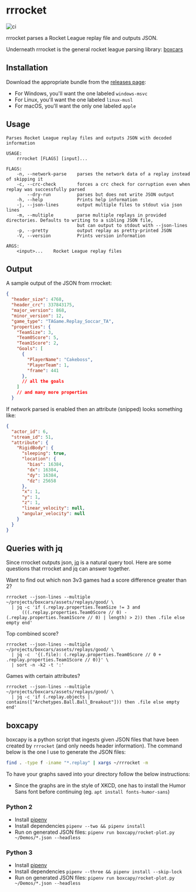 # rrrocket

![ci](https://github.com/nickbabcock/rrrocket/workflows/ci/badge.svg)

rrrocket parses a Rocket League replay file and outputs JSON.

Underneath rrrocket is the general rocket league parsing library: [boxcars](https://crates.io/crates/boxcars)

## Installation

Download the appropriate bundle from the [releases page](https://github.com/nickbabcock/rrrocket/releases/latest):

- For Windows, you'll want the one labeled `windows-msvc`
- For Linux, you'll want the one labeled `linux-musl`
- For macOS, you'll want the only one labeled `apple`

## Usage

```
Parses Rocket League replay files and outputs JSON with decoded information

USAGE:
    rrrocket [FLAGS] [input]...

FLAGS:
    -n, --network-parse    parses the network data of a replay instead of skipping it
    -c, --crc-check        forces a crc check for corruption even when replay was successfully parsed
        --dry-run          parses but does not write JSON output
    -h, --help             Prints help information
    -j, --json-lines       output multiple files to stdout via json lines
    -m, --multiple         parse multiple replays in provided directories. Defaults to writing to a sibling JSON file,
                           but can output to stdout with --json-lines
    -p, --pretty           output replay as pretty-printed JSON
    -V, --version          Prints version information

ARGS:
    <input>...    Rocket League replay files
```

## Output

A sample output of the JSON from rrrocket:

```json
{
  "header_size": 4768,
  "header_crc": 337843175,
  "major_version": 868,
  "minor_version": 12,
  "game_type": "TAGame.Replay_Soccar_TA",
  "properties": {
    "TeamSize": 3,
    "Team0Score": 5,
    "Team1Score": 2,
    "Goals": [
      {
        "PlayerName": "Cakeboss",
        "PlayerTeam": 1,
        "frame": 441
      },
      // all the goals
    ]
    // and many more properties
  }
```

If network parsed is enabled then an attribute (snipped) looks something like:

```json
{
  "actor_id": 6,
  "stream_id": 51,
  "attribute": {
    "RigidBody": {
      "sleeping": true,
      "location": {
        "bias": 16384,
        "dx": 16384,
        "dy": 16384,
        "dz": 25658
      },
      "x": 1,
      "y": 1,
      "z": 1,
      "linear_velocity": null,
      "angular_velocity": null
    }
  }
}
```

## Queries with jq

Since rrrocket outputs json, [jq](https://stedolan.github.io/jq/) is a natural query tool. Here are some questions that rrrocket and jq can answer together.

Want to find out which non 3v3 games had a score difference greater than 2?

```
rrrocket --json-lines --multiple ~/projects/boxcars/assets/replays/good/ \
  | jq -c 'if (.replay.properties.TeamSize != 3 and
      (((.replay.properties.Team0Score // 0) - (.replay.properties.Team1Score // 0) | length) > 2)) then .file else empty end'
```

Top combined score?

```
rrrocket --json-lines --multiple ~/projects/boxcars/assets/replays/good/ \
  | jq -c  '{(.file): (.replay.properties.Team0Score // 0 + .replay.properties.Team1Score // 0)}' \
  | sort -n -k2 -t ':'
```

Games with certain attributes?

```
rrrocket --json-lines --multiple ~/projects/boxcars/assets/replays/good/ \
  | jq -c 'if (.replay.objects | contains(["Archetypes.Ball.Ball_Breakout"])) then .file else empty end'
```

## boxcapy

boxcapy is a python script that ingests given JSON files that have been created
by `rrrocket` (and only needs header information). The command below is the one
I use to generate the JSON files:

```bash
find . -type f -iname "*.replay" | xargs ~/rrrocket -m 
```

To have your graphs saved into your directory follow the below instructions:

- Since the graphs are in the style of XKCD, one has to install the Humor Sans font before continuing (eg. `apt install fonts-humor-sans`)

### Python 2

- Install [pipenv](https://docs.pipenv.org/install.html#installing-pipenv)
- Install dependencies `pipenv --two && pipenv install`
- Run on generated JSON files: `pipenv run boxcapy/rocket-plot.py ~/Demos/*.json --headless`

### Python 3

- Install [pipenv](https://docs.pipenv.org/install.html#installing-pipenv)
- Install dependencies `pipenv --three && pipenv install --skip-lock`
- Run on generated JSON files: `pipenv run boxcapy/rocket-plot.py ~/Demos/*.json --headless`
